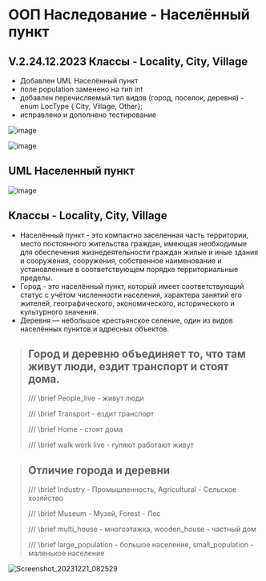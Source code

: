 # ООП Наследование - Населённый пункт
## V.2.24.12.2023 Классы - Locality, City, Village
- Добавлен UML Населённый пункт
- поле population заменено на тип int
- добавлен перечисляемый тип видов (город, поселок, деревня) - enum LocType { City, Village, Other};
- исправлено и дополнено тестирование
  
![image](https://github.com/BurdinskayaNV/OOP-2-kurs/assets/148595309/39545e15-892f-474a-b9e3-bc40da19c27b)

![image](https://github.com/BurdinskayaNV/OOP-2-kurs/assets/148595309/92983103-e6ac-4169-bf3a-2748061a7634)


## UML Населенный пункт

![image](https://github.com/BurdinskayaNV/OOP-2-kurs/assets/148595309/63834b7d-4d89-4fbe-a0ae-b1c9682192c1)


## Классы - Locality, City, Village
- Населённый пункт - это компактно заселенная часть территории,
  место постоянного жительства граждан, имеющая необходимые для 
  обеспечения жизнедеятельности граждан жилые и иные здания и сооружения,
  сооружения, собственное наименование и установленные в соответствующем
  порядке территориальные пределы.
- Город - это населённый пункт, который имеет соответствующий статус с 
  учётом численности населения, характера занятий его жителей, 
  географического, экономического, исторического и культурного значения.
- Деревня — небольшое крестьянское селение, 
  один из видов населённых пунктов и адресных объектов.

>  ## Город и деревню объединяет то, что там живут люди, ездит транспорт и стоят дома.
> 
>  /// \brief People_live - живут люди
> 
>  /// \brief Transport - ездит транспорт
> 
>  /// \brief Home - стоят дома
> 
>  /// \brief walk work live - гуляют работают живут
> 



>  ## Отличие города и деревни
> 
>  /// \brief Industry - Промышленность, Agricultural - Сельское хозяйство
> 
>  /// \brief Museum - Музей, Forest - Лес
> 
>  /// \brief multi_house - многоэтажка, wooden_house - частный дом
> 
>  /// \brief large_population - большое население, small_population - маленькое население
> 


![Screenshot_20231221_082529](https://github.com/BurdinskayaNV/OOP-2-kurs/assets/148595309/ff136f9f-5c31-44f7-a230-fa2e5351d4c6)
